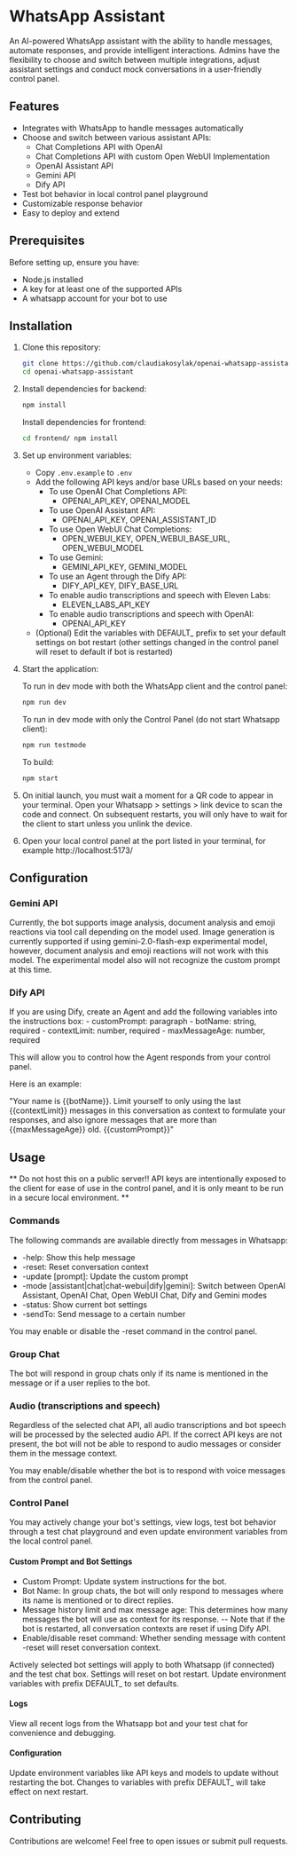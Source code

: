 # WhatsApp Assistant

An AI-powered WhatsApp assistant with the ability to handle messages, automate responses, and provide intelligent interactions. Admins have the flexibility to choose and switch between multiple integrations, adjust assistant settings and conduct mock conversations in a user-friendly control panel.

## Features

- Integrates with WhatsApp to handle messages automatically
- Choose and switch between various assistant APIs:
    - Chat Completions API with OpenAI
    - Chat Completions API with custom Open WebUI Implementation
    - OpenAI Assistant API
    - Gemini API
    - Dify API
- Test bot behavior in local control panel playground
- Customizable response behavior
- Easy to deploy and extend

## Prerequisites

Before setting up, ensure you have:

- Node.js installed
- A key for at least one of the supported APIs
- A whatsapp account for your bot to use

## Installation

1. Clone this repository:
   ```sh
   git clone https://github.com/claudiakosylak/openai-whatsapp-assistant.git
   cd openai-whatsapp-assistant
   ```

2. Install dependencies for backend:
   ```sh
   npm install
   ```

    Install dependencies for frontend:
    ```sh
    cd frontend/ npm install
   ```

3. Set up environment variables:
   - Copy `.env.example` to `.env`
   - Add the following API keys and/or base URLs based on your needs:
        - To use OpenAI Chat Completions API:
            - OPENAI_API_KEY, OPENAI_MODEL
        - To use OpenAI Assistant API:
            - OPENAI_API_KEY, OPENAI_ASSISTANT_ID
        - To use Open WebUI Chat Completions:
            - OPEN_WEBUI_KEY, OPEN_WEBUI_BASE_URL, OPEN_WEBUI_MODEL
        - To use Gemini:
            - GEMINI_API_KEY, GEMINI_MODEL
        - To use an Agent through the Dify API:
            - DIFY_API_KEY, DIFY_BASE_URL
        - To enable audio transcriptions and speech with Eleven Labs:
            - ELEVEN_LABS_API_KEY
        - To enable audio transcriptions and speech with OpenAI:
            - OPENAI_API_KEY
    - (Optional) Edit the variables with DEFAULT_ prefix to set your default settings on bot restart (other settings changed in the control panel will reset to default if bot is restarted)

4. Start the application:

    To run in dev mode with both the WhatsApp client and the control panel:

    ```sh
    npm run dev
    ```

    To run in dev mode with only the Control Panel (do not start Whatsapp client):

    ```sh
    npm run testmode
    ```

    To build:

    ```sh
    npm start
    ```
5. On initial launch, you must wait a moment for a QR code to appear in your terminal. Open your Whatsapp > settings > link device to scan the code and connect. On subsequent restarts, you will only have to wait for the client to start unless you unlink the device.

6. Open your local control panel at the port listed in your terminal, for example http://localhost:5173/

## Configuration

### Gemini API

Currently, the bot supports image analysis, document analysis and emoji reactions via tool call depending on the model used. Image generation is currently supported if using gemini-2.0-flash-exp experimental model, however, document analysis and emoji reactions will not work with this model. The experimental model also will not recognize the custom prompt at this time.

### Dify API

If you are using Dify, create an Agent and add the following variables into the instructions box:
    - customPrompt: paragraph
    - botName: string, required
    - contextLimit: number, required
    - maxMessageAge: number, required

This will allow you to control how the Agent responds from your control panel.

Here is an example:

"Your name is {{botName}}. Limit yourself to only using the last {{contextLimit}} messages in this conversation as context to formulate your responses, and also ignore messages that are more than {{maxMessageAge}} old. {{customPrompt}}"

## Usage

** Do not host this on a public server!! API keys are intentionally exposed to the client for ease of use in the control panel, and it is only meant to be run in a secure local environment. **

### Commands

The following commands are available directly from messages in Whatsapp:

- -help: Show this help message
- -reset: Reset conversation context
- -update [prompt]: Update the custom prompt
- -mode [assistant|chat|chat-webui|dify|gemini]: Switch between OpenAI Assistant, OpenAI Chat, Open WebUI Chat, Dify and Gemini modes
- -status: Show current bot settings
- -sendTo: Send message to a certain number

You may enable or disable the -reset command in the control panel.

### Group Chat

The bot will respond in group chats only if its name is mentioned in the message or if a user replies to the bot.

### Audio (transcriptions and speech)

Regardless of the selected chat API, all audio transcriptions and bot speech will be processed by the selected audio API. If the correct API keys are not present, the bot will not be able to respond to audio messages or consider them in the message context.

You may enable/disable whether the bot is to respond with voice messages from the control panel.

### Control Panel

You may actively change your bot's settings, view logs, test bot behavior through a test chat playground and even update environment variables from the local control panel.

#### Custom Prompt and Bot Settings

- Custom Prompt: Update system instructions for the bot.
- Bot Name: In group chats, the bot will only respond to messages where its name is mentioned or to direct replies.
- Message history limit and max message age: This determines how many messages the bot will use as context for its response.    -- Note that if the bot is restarted, all conversation contexts are reset if using Dify API.
- Enable/disable reset command: Whether sending message with content -reset will reset conversation context.

Actively selected bot settings will apply to both Whatsapp (if connected) and the test chat box. Settings will reset on bot restart. Update environment variables with prefix DEFAULT_ to set defaults.

#### Logs

View all recent logs from the Whatsapp bot and your test chat for convenience and debugging.

#### Configuration

Update environment variables like API keys and models to update without restarting the bot. Changes to variables with prefix DEFAULT_ will take effect on next restart.

## Contributing

Contributions are welcome! Feel free to open issues or submit pull requests.
